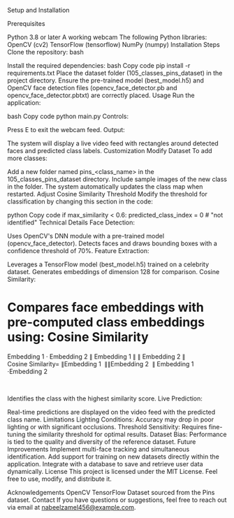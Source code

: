 Setup and Installation

Prerequisites

Python 3.8 or later
A working webcam
The following Python libraries:
OpenCV (cv2)
TensorFlow (tensorflow)
NumPy (numpy)
Installation Steps
Clone the repository:
bash

Install the required dependencies:
bash
Copy code
pip install -r requirements.txt
Place the dataset folder (105_classes_pins_dataset) in the project directory.
Ensure the pre-trained model (best_model.h5) and OpenCV face detection files (opencv_face_detector.pb and opencv_face_detector.pbtxt) are correctly placed.
Usage
Run the application:

bash
Copy code
python main.py
Controls:

Press E to exit the webcam feed.
Output:

The system will display a live video feed with rectangles around detected faces and predicted class labels.
Customization
Modify Dataset
To add more classes:

Add a new folder named pins_<class_name> in the 105_classes_pins_dataset directory.
Include sample images of the new class in the folder.
The system automatically updates the class map when restarted.
Adjust Cosine Similarity Threshold
Modify the threshold for classification by changing this section in the code:

python
Copy code
if max_similarity < 0.6:
    predicted_class_index = 0  # "not identified"
Technical Details
Face Detection:

Uses OpenCV's DNN module with a pre-trained model (opencv_face_detector).
Detects faces and draws bounding boxes with a confidence threshold of 70%.
Feature Extraction:

Leverages a TensorFlow model (best_model.h5) trained on a celebrity dataset.
Generates embeddings of dimension 128 for comparison.
Cosine Similarity:

Compares face embeddings with pre-computed class embeddings using:
Cosine Similarity
=
Embedding
1
⋅
Embedding
2
∥
Embedding
1
∥
∥
Embedding
2
∥
Cosine Similarity= 
∥Embedding 
1
​
 ∥∥Embedding 
2
​
 ∥
Embedding 
1
​
 ⋅Embedding 
2
​
 
​
 
Identifies the class with the highest similarity score.
Live Prediction:

Real-time predictions are displayed on the video feed with the predicted class name.
Limitations
Lighting Conditions: Accuracy may drop in poor lighting or with significant occlusions.
Threshold Sensitivity: Requires fine-tuning the similarity threshold for optimal results.
Dataset Bias: Performance is tied to the quality and diversity of the reference dataset.
Future Improvements
Implement multi-face tracking and simultaneous identification.
Add support for training on new datasets directly within the application.
Integrate with a database to save and retrieve user data dynamically.
License
This project is licensed under the MIT License. Feel free to use, modify, and distribute it.

Acknowledgements
OpenCV
TensorFlow
Dataset sourced from the Pins dataset.
Contact
If you have questions or suggestions, feel free to reach out via email at nabeelzamel456@example.com.